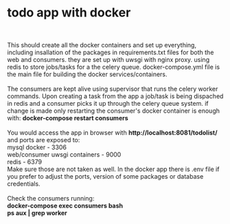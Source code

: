 # todo app with docker
<br/>

This should create all the docker containers and set up everything, including insallation of the packages in requirements.txt files for both the web and consumers. they are set up with uwsgi with nginx proxy. using redis to store jobs/tasks for a the celery queue. docker-compose.yml file is the main file for building the docker services/containers.
<br/><br/>
The consumers are kept alive using supervisor that runs the celery worker commands.
Upon creating a task from the app a job/task is being dispached in redis and a consumer picks it up through the celery queue system. if change is made only restarting the consumer's docker container is enough with: <b>docker-compose restart consumers</b>
<br/><br/>
You would access the app in browser with <b>http://localhost:8081/todolist/</b> and ports are exposed to:<br/>
 mysql docker - 3306<br/>
 web/consumer uwsgi containers - 9000<br/>
 redis - 6379<br/>
 Make sure those are not taken as well. In the docker app there is .env file if you prefer to adjust the ports, version of some packages or database credentials.
<br /><br />
Check the consumers running:<br />
<b>docker-compose exec consumers bash</b><br />
<b>ps aux | grep worker</b><br />
<br /><br />
